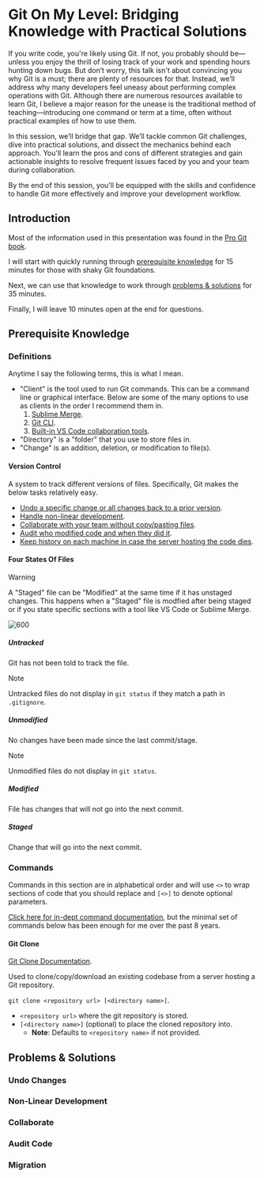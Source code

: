 # Git On My Level: Bridging Knowledge with Practical Solutions

If you write code, you're likely using Git. If not, you probably should be—unless you enjoy the thrill of losing track of your work and spending hours hunting down bugs. But don’t worry, this talk isn't about convincing you why Git is a must; there are plenty of resources for that. Instead, we’ll address why many developers feel uneasy about performing complex operations with Git. Although there are numerous resources available to learn Git, I believe a major reason for the unease is the traditional method of teaching—introducing one command or term at a time, often without practical examples of how to use them.

In this session, we’ll bridge that gap. We’ll tackle common Git challenges, dive into practical solutions, and dissect the mechanics behind each approach. You'll learn the pros and cons of different strategies and gain actionable insights to resolve frequent issues faced by you and your team during collaboration.

By the end of this session, you'll be equipped with the skills and confidence to handle Git more effectively and improve your development workflow.

## Introduction

Most of the information used in this presentation was found in the [Pro Git book](https://git-scm.com/book/en/v2).

I will start with quickly running through [prerequisite knowledge](#prerequisite-knowledge) for 15 minutes for those with shaky Git foundations.

Next, we can use that knowledge to work through [problems & solutions](#problems--solutions) for 35 minutes.

Finally, I will leave 10 minutes open at the end for questions.

## Prerequisite Knowledge

### Definitions

Anytime I say the following terms, this is what I mean.

- "Client" is the tool used to run Git commands. This can be a command line or graphical interface. Below are some of the many options to use as clients in the order I recommend them in.
    1. [Sublime Merge](https://www.sublimemerge.com/).
    2. [Git CLI](https://git-scm.com/downloads).
    3. [Built-in VS Code collaboration tools](https://code.visualstudio.com/).
- "Directory" is a "folder" that you use to store files in.
- "Change" is an addition, deletion, or modification to file(s).

#### Version Control

A system to track different versions of files. Specifically, Git makes the below tasks relatively easy.

- [Undo a specific change or all changes back to a prior version](#undo-changes).
- [Handle non-linear development](#non-linear-development).
- [Collaborate with your team without copy/pasting files](#collaborate).
- [Audit who modified code and when they did it](#audit-code).
- [Keep history on each machine in case the server hosting the code dies](#migration).

#### Four States Of Files

> [!WARNING]
> A "Staged" file can be "Modified" at the same time if it has unstaged changes.
> This happens when a "Staged" file is modfied after being staged or if you state specific sections with a tool like VS Code or Sublime Merge.

![600](https://git-scm.com/book/en/v2/images/lifecycle.png)

##### Untracked

Git has not been told to track the file.

> [!NOTE]
> Untracked files do not display in `git status` if they match a path in `.gitignore`.

##### Unmodified

No changes have been made since the last commit/stage.

> [!NOTE]
> Unmodified files do not display in `git status`.

##### Modified

File has changes that will not go into the next commit.

##### Staged

Change that will go into the next commit.

### Commands

Commands in this section are in alphabetical order and will use `<>` to wrap sections of code that you should replace and `[<>]` to denote optional parameters.

[Click here for in-dept command documentation](https://git-scm.com/docs/git#_git_commands), but the minimal set of commands below has been enough for me over the past 8 years.

#### Git Clone

[Git Clone Documentation](https://git-scm.com/docs/git-clone).

Used to clone/copy/download an existing codebase from a server hosting a Git repository.

`git clone <repository url> [<directory name>]`.
- `<repository url>` where the git repository is stored.
- `[<directory name>]` (optional) to place the cloned repository into.
    - **Note**: Defaults to `<repository name>` if not provided.

## Problems & Solutions

### Undo Changes

### Non-Linear Development

### Collaborate


### Audit Code

### Migration
